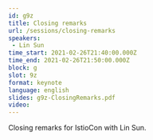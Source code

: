 ```yaml
---
id: g9z
title: Closing remarks
url: /sessions/closing-remarks
speakers:
 - Lin Sun
time_start: 2021-02-26T21:40:00.000Z
time_end: 2021-02-26T21:50:00.000Z
block: g
slot: 9z
format: keynote
language: english
slides: g9z-ClosingRemarks.pdf
video:
---
```


Closing remarks for IstioCon with Lin Sun.